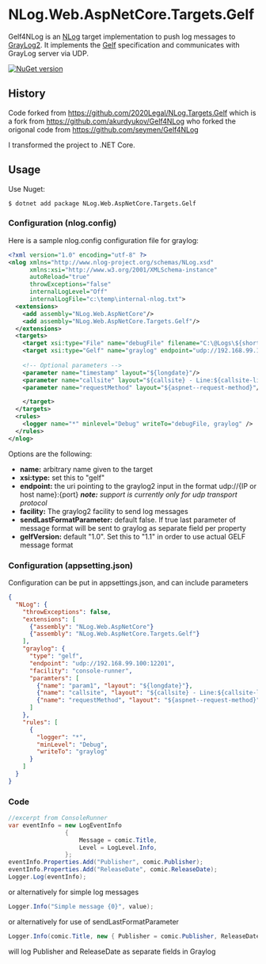 # NLog.Web.AspNetCore.Targets.Gelf
Gelf4NLog is an [NLog] target implementation to push log messages to [GrayLog2]. It implements the [Gelf] specification and communicates with GrayLog server via UDP.

[![NuGet version](https://badge.fury.io/nu/NLog.Web.AspNetCore.Targets.Gelf.svg)](https://badge.fury.io/nu/NLog.Web.AspNetCore.Targets.Gelf)

## History
Code forked from https://github.com/2020Legal/NLog.Targets.Gelf which is a fork from https://github.com/akurdyukov/Gelf4NLog who forked the origonal code from https://github.com/seymen/Gelf4NLog

I transformed the project to .NET Core.

## Usage
Use Nuget:
<!--- 
```
$ dotnet add package NLog.Web.AspNetCore.Targets.Gelf
```
-->
```
$ dotnet add package NLog.Web.AspNetCore.Targets.Gelf
```
### Configuration (nlog.config)

Here is a sample nlog.config configuration file for graylog:
```xml
<?xml version="1.0" encoding="utf-8" ?>
<nlog xmlns="http://www.nlog-project.org/schemas/NLog.xsd"
      xmlns:xsi="http://www.w3.org/2001/XMLSchema-instance"
      autoReload="true"
      throwExceptions="false"
      internalLogLevel="Off"
      internalLogFile="c:\temp\internal-nlog.txt">
  <extensions>
    <add assembly="NLog.Web.AspNetCore"/>
    <add assembly="NLog.Web.AspNetCore.Targets.Gelf"/>
  </extensions>
  <targets>
    <target xsi:type="File" name="debugFile" filename="C:\@Logs\${shortdate}-${level}-${applicationName}.txt" layout="${longdate}|${level:upperCase=true}|${logger}|${aspnet-Request-Method}|url: ${aspnet-Request-Url}${aspnet-Request-QueryString}|${message}" concurrentWrites="false" />
    <target xsi:type="Gelf" name="graylog" endpoint="udp://192.168.99.100:12201" facility="console-runner" sendLastFormatParameter="true" gelfVersion="1.1">
	
	<!-- Optional parameters -->
	<parameter name="timestamp" layout="${longdate}"/>
	<parameter name="callsite" layout="${callsite} - Line:${callsite-linenumber}"/>
	<parameter name="requestMethod" layout="${aspnet--request-method}"/>

    </target>
  </targets>
  <rules>
    <logger name="*" minlevel="Debug" writeTo="debugFile, graylog" />
  </rules>
</nlog>
```

Options are the following:
* __name:__ arbitrary name given to the target
* __xsi:type:__ set this to "gelf"
* __endpoint:__ the uri pointing to the graylog2 input in the format udp://{IP or host name}:{port} *__note:__ support is currently only for udp transport protocol*
* __facility:__ The graylog2 facility to send log messages
* __sendLastFormatParameter:__ default false. If true last parameter of message format will be sent to graylog as separate field per property
* __gelfVersion:__ default "1.0". Set this to "1.1" in order to use actual GELF message format

### Configuration (appsetting.json)

Configuration can be put in appsettings.json, and can include parameters

```json
{
  "NLog": {
    "throwExceptions": false,
    "extensions": [
      {"assembly": "NLog.Web.AspNetCore"}
      {"assembly": "NLog.Web.AspNetCore.Targets.Gelf"}
    ],
    "graylog": {
      "type": "gelf",
      "endpoint": "udp://192.168.99.100:12201",
      "facility": "console-runner",
      "paramters": [
        {"name": "param1", "layout": "${longdate}"},
        {"name": "callsite", "layout": "${callsite} - Line:${callsite-linenumber}"},
        {"name": "requestMethod", "layout": "${aspnet--request-method}"}
      ]
    },
    "rules": [
      {
        "logger": "*",
        "minLevel": "Debug",
        "writeTo": "graylog"
      }
    ]
  }
}
```




### Code
```c#
//excerpt from ConsoleRunner
var eventInfo = new LogEventInfo
				{
					Message = comic.Title,
					Level = LogLevel.Info,
				};
eventInfo.Properties.Add("Publisher", comic.Publisher);
eventInfo.Properties.Add("ReleaseDate", comic.ReleaseDate);
Logger.Log(eventInfo);
```
or alternatively for simple log messages
```c#
Logger.Info("Simple message {0}", value);
```
or alternatively for use of sendLastFormatParameter
```c#
Logger.Info(comic.Title, new { Publisher = comic.Publisher, ReleaseDate = comic.ReleaseDate });
```
will log Publisher and ReleaseDate as separate fields in Graylog

[NLog]: http://nlog-project.org/
[GrayLog2]: http://graylog2.org/
[Gelf]: http://graylog2.org/about/gelf

